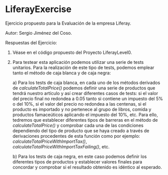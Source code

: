 # LiferayExercise

Ejercicio propuesto para la Evaluación de la empresa Liferay. 

Autor: Sergio Jiménez del Coso.

Respuestas del Ejercicio:

1. Véase en el código propuesto del Proyecto LiferayLevel0.

2. Para testear esta aplicación podemos utilizar una serie de tests unitarios. Para la realización de este tipo de tests, podemos emplear tanto el método de caja blanca y de caja negra:

    a) Para los tests de caja blanca, en cada uno de los métodos derivados de *calculateTotalPrice()* podemos definir una serie de productos que tendrá nuestro artículo y así crear diferentes casos de tests: si el valor del precio final no redondea a 0.05 tanto si contiene un impuesto del 5% o del 10%, si el valor del precio no redondea a las centenas, si el producto es importado y no pertenece al grupo de libros, comida y productos famaceúticos aplicando el impuesto del 10%, etc. Para ello, tedremos que establecer diferentes tipos de barreras en el método de *calculateTotalPrice()* y comprobar cada una de las condiciones dependiendo del tipo de producto que se haya creado a través de derivaciones procedentes de esta función como por ejemplo: *calculateTotalPriceWithImportTax()*, *calculateTotalPriceWithImportTaxFailing()*, etc.

    b) Para los tests de caja negra, en este caso podemos definir los diferentes tipos de productos y establecer valores finales para concordar y comprobar si el resultado obtenido es idéntico al esperado.


